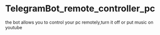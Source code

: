 # TelegramBot_remote_controller_pc
the bot allows you to control your pc remotely,turn it off or put music on youtube
